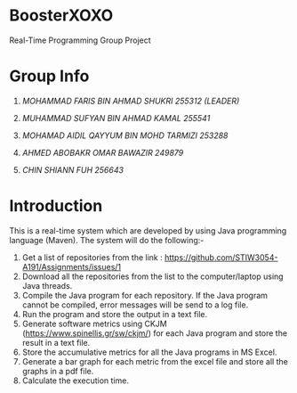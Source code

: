 # BoosterXOXO
Real-Time Programming Group Project

# Group Info

1. *MOHAMMAD FARIS BIN AHMAD SHUKRI 255312 (LEADER)*

2. *MUHAMMAD SUFYAN BIN AHMAD KAMAL 255541*

3. *MOHAMAD AIDIL QAYYUM BIN MOHD TARMIZI 253288*

4. *AHMED ABOBAKR OMAR BAWAZIR 249879*

5. *CHIN SHIANN FUH 256643*

# Introduction
This is a real-time system which are developed by using Java programming language (Maven). The system will do the following:-

1. Get a list of repositories from the link : https://github.com/STIW3054-A191/Assignments/issues/1
2. Download all the repositories from the list to the computer/laptop using Java threads.
3. Compile the Java program for each repository. If the Java program cannot be compiled, error messages will be send to a log file.
4. Run the program and store the output in a text file.
5. Generate software metrics using CKJM (https://www.spinellis.gr/sw/ckjm/) for each Java program and store the result in a text file.
6. Store the accumulative metrics for all the Java programs in MS Excel.
7. Generate a bar graph for each metric from the excel file and store all the graphs in a pdf file.
8. Calculate the execution time.




